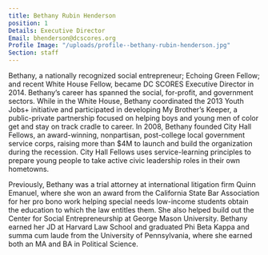 ```yaml
---
title: Bethany Rubin Henderson
position: 1
Details: Executive Director
Email: bhenderson@dcscores.org
Profile Image: "/uploads/profile--bethany-rubin-henderson.jpg"
Section: staff
---
```


Bethany, a nationally recognized social entrepreneur; Echoing Green Fellow; and recent White House Fellow, became DC SCORES Executive Director in 2014. Bethany’s career has spanned the social, for-profit, and government sectors. While in the White House, Bethany coordinated the 2013 Youth Jobs+ initiative and participated in developing My Brother’s Keeper, a public-private partnership focused on helping boys and young men of color get and stay on track cradle to career. In 2008, Bethany founded City Hall Fellows, an award-winning, nonpartisan, post-college local government service corps, raising more than $4M to launch and build the organization during the recession. City Hall Fellows uses service-learning principles to prepare young people to take active civic leadership roles in their own hometowns.

Previously, Bethany was a trial attorney at international litigation firm Quinn Emanuel, where she won an award from the California State Bar Association for her pro bono work helping special needs low-income students obtain the education to which the law entitles them. She also helped build out the Center for Social Entrepreneurship at George Mason University. Bethany earned her JD at Harvard Law School and graduated Phi Beta Kappa and summa cum laude from the University of Pennsylvania, where she earned both an MA and BA in Political Science.